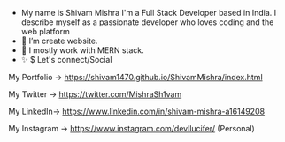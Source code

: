 
- My name is Shivam Mishra I'm a Full Stack Developer based in India. I describe myself as a passionate developer who loves coding and the web platform 
- 👀 I’m create website.
- 🌱 I mostly work with MERN stack.
- ✨ $ Let's connect/Social 

My Portfolio -> https://shivam1470.github.io/ShivamMishra/index.html


My Twitter -> https://twitter.com/MishraSh1vam

My LinkedIn-> https://www.linkedin.com/in/shivam-mishra-a16149208

My Instagram -> https://www.instagram.com/devllucifer/ (Personal)

<!---
shivam1470/shivam1470 is a ✨ special ✨ repository because its `README.md` (this file) appears on your GitHub profile.
You can click the Preview link to take a look at your changes.
--->
